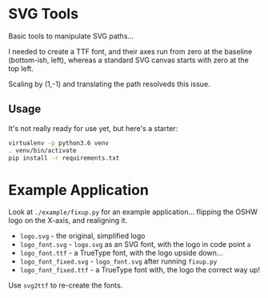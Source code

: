 # SVG Tools

Basic tools to manipulate SVG paths...

I needed to create a TTF font, and their axes run from zero at the baseline (bottom-ish, left), whereas a standard SVG canvas starts with zero at the top left.

Scaling by (1,-1) and translating the path resolveds this issue.

## Usage

It's not really ready for use yet, but here's a starter:

```bash
virtualenv -p python3.6 venv
. venv/bin/activate
pip install -r requirements.txt
```

# Example Application

Look at `./example/fixup.py` for an example application... flipping the OSHW logo on the X-axis, and realigning it.

- `logo.svg` - the original, simplified logo
- `logo_font.svg` - `logo.svg` as an SVG font, with the logo in code point `a`
- `logo_font.ttf` - a TrueType font, with the logo upside down...
- `logo_font_fixed.svg` - `logo_font.svg` after running `fixup.py`
- `logo_font_fixed.ttf` - a TrueType font with, the logo the correct way up!

Use `svg2ttf` to re-create the fonts.
